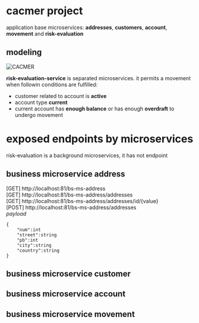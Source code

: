 # cacmer project
application base microservices: **addresses**, **customers**, **account**, **movement** and **risk-evaluation**
## modeling
![CACMER](https://github.com/placidenduwayo1/k8s-ingress-kafka-avro-cacm-back/assets/124048212/306c7a3e-5b8e-4195-8766-e269f2238ffa)

**risk-evaluation-service** is separated microservices. it permits a movement when followin conditions are fulfilled:
 - customer related to account is **active**
 - account type **current**
 - current account has **enough balance** or has enough **overdraft** to undergo movement

# exposed endpoints by microservices

risk-evaluation is a background microservices, it has not endpoint

## business microservice address
[GET] http://localhost:81/bs-ms-address  
[GET] http://localhost:81/bs-ms-address/addresses  
[GET] http://localhost:81/bs-ms-address/addresses/id/{value}  
[POST] http://localhost:81/bs-ms-address/addresses  
*payload*  
```
{
    "num":int
    "street":string
    "pb":int
    "city":string
    "country":string
}
```

## business microservice customer
## business microservice account
## business microservice movement




